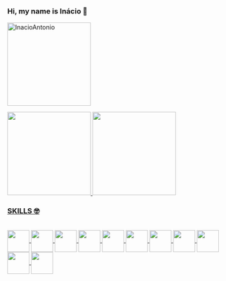 ### Hi, my name is Inácio 🤠

<!--
**InacioAntonio/InacioAntonio** is a ✨ _special_ ✨ repository because its `README.md` (this file) appears on your GitHub profile.

Here are some ideas to get you started:

- 🔭 I’m currently working on ...
- 🌱 I’m currently learning ...
- 👯 I’m looking to collaborate on ...
- 🤔 I’m looking for help with ...
- 💬 Ask me about ...
- 📫 How to reach me: ...
- 😄 Pronouns: ...
- ⚡ Fun fact: ...
-->
<p><img height="190em" src="https://github-profile-summary-cards.vercel.app/api/cards/profile-details?username=InacioAntonio&theme=dracula" alt="InacioAntonio"/></p>

 <div>
  <a href="https://github.com/InacioAntonio">
  <img height="190em" src="https://github-readme-stats.vercel.app/api?username=InacioAntonio&show_icons=true&theme=dracula&include_all_commits=true&count_private=true"/>
  <img height="190em" src="https://github-readme-stats.vercel.app/api/top-langs/?username=InacioAntonio&layout=compact&langs_count=7&theme=dracula"/>
   
   ### SKILLS 🤓
   <div style="display: inline_block"><br>
    <img align="center" width="50" height="50" src="https://cdn.jsdelivr.net/gh/devicons/devicon@latest/icons/mysql/mysql-original-wordmark.svg" />
    <img align="center"  width="50" height="50" src="https://cdn.jsdelivr.net/gh/devicons/devicon@latest/icons/postgresql/postgresql-original.svg" />
    <img align="center" width="50" height="50" src="https://cdn.jsdelivr.net/gh/devicons/devicon@latest/icons/python/python-original.svg" />
    <img align="center" width="50" height="50" src="https://cdn.jsdelivr.net/gh/devicons/devicon@latest/icons/cplusplus/cplusplus-original.svg" />
    <img align="center" width="50" height="50" src="https://cdn.jsdelivr.net/gh/devicons/devicon@latest/icons/javascript/javascript-original.svg" />
    <img align="center" width="50" height="50" src="https://cdn.jsdelivr.net/gh/devicons/devicon@latest/icons/java/java-original-wordmark.svg" />
    <img align="center" width="50" height="50" src="https://cdn.jsdelivr.net/gh/devicons/devicon@latest/icons/matlab/matlab-original.svg" />
    <img align="center" width="50" height="50" src="https://cdn.jsdelivr.net/gh/devicons/devicon@latest/icons/laravel/laravel-original.svg" />
    <img align="center" width="50" height="50" src="https://cdn.jsdelivr.net/gh/devicons/devicon@latest/icons/html5/html5-original.svg" />
    <img align="center" width="50" height="50" src="https://cdn.jsdelivr.net/gh/devicons/devicon@latest/icons/docker/docker-original-wordmark.svg" />
    <img align="center" width="50" height="50" src="https://cdn.jsdelivr.net/gh/devicons/devicon@latest/icons/css3/css3-original.svg" />
    
   </div>
</div>


